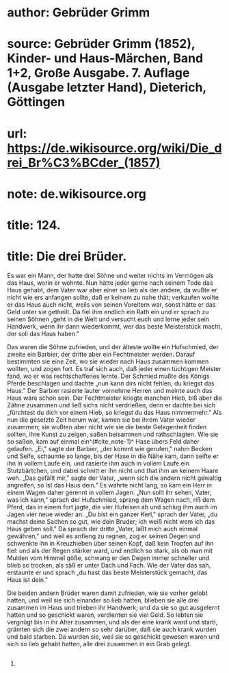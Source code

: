 # author: Gebrüder Grimm
# source: Gebrüder Grimm (1852), Kinder- und Haus-Märchen, Band 1+2, Große Ausgabe. 7. Auflage (Ausgabe letzter Hand), Dieterich, Göttingen
# url: https://de.wikisource.org/wiki/Die_drei_Br%C3%BCder_(1857)
# note: de.wikisource.org
# title: 124.

# title: Die drei Brüder.

Es war ein Mann, der hatte drei Söhne und weiter nichts im Vermögen als das Haus, worin er wohnte. Nun hätte jeder gerne nach seinem Tode das Haus gehabt, dem Vater war aber einer so lieb als der andere, da wußte er nicht wie ers anfangen sollte, daß er keinem zu nahe thät; verkaufen wollte er das Haus auch nicht, weils von seinen Voreltern war, sonst hätte er das Geld unter sie getheilt. Da fiel ihm endlich ein Rath ein und er sprach zu seinen Söhnen „geht in die Welt und versucht euch und lerne jeder sein Handwerk, wenn ihr dann wiederkommt, wer das beste Meisterstück macht, der soll das Haus haben." 

Das waren die Söhne zufrieden, und der älteste wollte ein Hufschmied, der zweite ein Barbier, der dritte aber ein Fechtmeister werden. Darauf bestimmten sie eine Zeit, wo sie wieder nach Haus zusammen kommen wollten, und zogen fort. Es traf sich auch, daß jeder einen tüchtigen Meister fand, wo er was rechtschaffenes lernte. Der Schmied mußte des Königs Pferde beschlagen und dachte „nun kann dirs nicht fehlen, du kriegst das Haus." Der Barbier rasierte lauter vornehme Herren und meinte auch das Haus wäre schon sein. Der Fechtmeister kriegte manchen Hieb, biß aber die Zähne zusammen und ließ sichs nicht verdrießen, denn er dachte bei sich „fürchtest du dich vor einem Hieb, so kriegst du das Haus nimmermehr." Als nun die gesetzte Zeit herum war, kamen sie bei ihrem Vater wieder zusammen; sie wußten aber nicht wie sie die beste Gelegenheit finden sollten, ihre Kunst zu zeigen, saßen  beisammen und rathschlagten. Wie sie so saßen, kam auf einmal ein^(#cite_note-1)^ Hase übers Feld daher gelaufen. „Ei," sagte der Barbier, „der kommt wie gerufen," nahm Becken und Seife, schaumte so lange, bis der Hase in die Nähe kam, dann seifte er ihn in vollem Laufe ein, und rasierte ihm auch in vollem Laufe ein Stutzbärtchen, und dabei schnitt er ihn nicht und that ihm an keinem Haare weh. „Das gefällt mir," sagte der Vater, „wenn sich die andern nicht gewaltig angreifen, so ist das Haus dein." Es währte nicht lang, so kam ein Herr in einem Wagen daher gerennt in vollem Jagen. „Nun sollt ihr sehen, Vater, was ich kann," sprach der Hufschmied, sprang dem Wagen nach, riß dem Pferd, das in einem fort jagte, die vier Hufeisen ab und schlug ihm auch im Jagen vier neue wieder an. „Du bist ein ganzer Kerl," sprach der Vater, „du machst deine Sachen so gut, wie dein Bruder; ich weiß nicht wem ich das Haus geben soll." Da sprach der dritte „Vater, laßt mich auch einmal gewähren," und weil es anfieng zu regnen, zog er seinen Degen und schwenkte ihn in Kreuzhieben über seinen Kopf, daß kein Tropfen auf ihn fiel: und als der Regen stärker ward, und endlich so stark, als ob man mit Mulden vom Himmel göße, schwang er den Degen immer schneller und blieb so trocken, als säß er unter Dach und Fach. Wie der Vater das sah, erstaunte er und sprach „du hast das beste Meisterstück gemacht, das Haus ist dein." 

Die beiden andern Brüder waren damit zufrieden, wie sie vorher gelobt hatten, und weil sie sich einander so lieb hatten, blieben sie alle drei zusammen im Haus und trieben ihr Handwerk; und da sie so gut ausgelernt hatten und so geschickt waren, verdienten sie viel Geld. So lebten sie vergnügt bis in ihr Alter zusammen, und als der eine krank ward und starb, grämten sich die zwei andern so sehr darüber, daß sie auch krank wurden und bald starben. Da wurden sie, weil sie so geschickt gewesen waren und sich so lieb gehabt hatten, alle drei zusammen in ein Grab gelegt. 

##  

1.   

